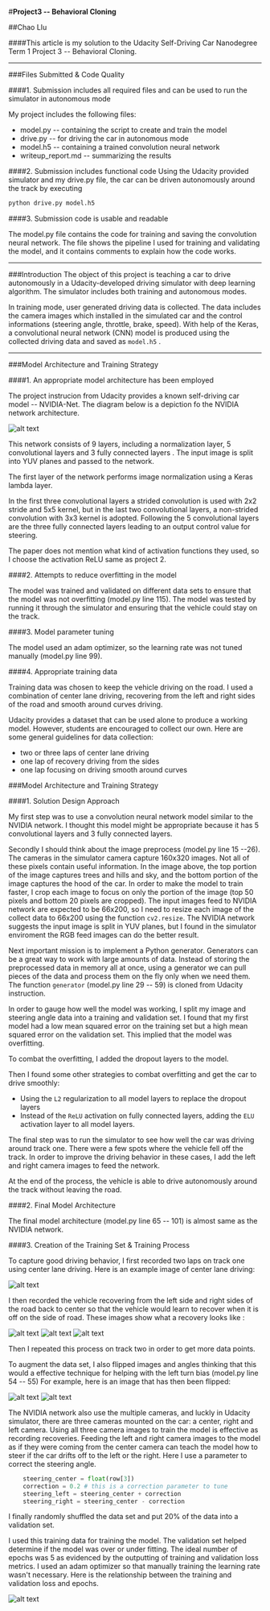 #**Project3 -- Behavioral Cloning** 

##Chao LIu

####This article is my solution to the Udacity Self-Driving Car Nanodegree Term 1 Project 3 -- Behavioral Cloning.

[//]: # (Image References)

[image1]: ./examples/NVIDIA_Net.png "Model Visualization"
[image2]: ./examples/center_lane_driving.jpg "Center Lane Driving"
[image3]: ./examples/recovery_1.jpg "Recovery Image"
[image4]: ./examples/recovery_2.jpg "Recovery Image"
[image5]: ./examples/recovery_3.jpg "Recovery Image"
[image6]: ./examples/original.jpeg "Normal Image"
[image7]: ./examples/flipped_image.jpeg "Flipped Image"
[image8]: ./examples/train_val_loss.png "Loss Image"

---
###Files Submitted & Code Quality

####1. Submission includes all required files and can be used to run the simulator in autonomous mode

My project includes the following files:
* model.py -- containing the script to create and train the model
* drive.py -- for driving the car in autonomous mode
* model.h5 -- containing a trained convolution neural network 
* writeup_report.md -- summarizing the results

####2. Submission includes functional code
Using the Udacity provided simulator and my drive.py file, the car can be driven autonomously around the track by executing 
```sh
python drive.py model.h5
```

####3. Submission code is usable and readable

The model.py file contains the code for training and saving the convolution neural network. The file shows the pipeline I used for training and validating the model, and it contains comments to explain how the code works.

---
###Introduction
The object of this project is teaching a car to drive autonomously in a Udacity-developed driving simulator with deep learning algorithm. The simulator includes both training and autonomous modes. 

In training mode, user generated driving data is collected. The data includes the camera images which installed in the simulated car and the control informations (steering angle, throttle, brake, speed). With help of the Keras, a convolutional neural network (CNN) model is produced using the collected driving data and saved as `model.h5` .



---
###Model Architecture and Training Strategy

####1. An appropriate model architecture has been employed

The project instrucion from Udacity provides a known self-driving car model -- NVIDIA-Net. The diagram below is a depiction fo the NVIDIA network architecture.

![alt text][image1]
 
This network consists of 9 layers, including a normalization layer, 5 convolutional  layers and 3 fully connected layers . The input image is split into YUV planes and passed to the network.

The first layer of the network performs image normalization using a Keras lambda layer.

In the first three convolutional layers a strided convolution is used with 2x2 stride and  5x5 kernel, but in the last two convolutional layers, a non-strided convolution with 3x3 kernel is adopted. Following the 5 convolutional layers are the three fully connected layers leading to an output control value for steering.

The paper does not mention what kind of activation functions they used, so I choose the activation ReLU same as project 2.


####2. Attempts to reduce overfitting in the model

The model was trained and validated on different data sets to ensure that the model was not overfitting (model.py line 115). The model was tested by running it through the simulator and ensuring that the vehicle could stay on the track.

####3. Model parameter tuning

The model used an adam optimizer, so the learning rate was not tuned manually (model.py line 99).

####4. Appropriate training data

Training data was chosen to keep the vehicle driving on the road. I used a combination of center lane driving, recovering from the left and right sides of the road and smooth around curves driving. 

Udacity provides a dataset that can be used alone to produce a working model. However, students are encouraged to collect our own. Here are some general guidelines for data collection:

- two or three laps of center lane driving
- one lap of recovery driving from the sides
- one lap focusing on driving smooth  around curves

###Model Architecture and Training Strategy

####1. Solution Design Approach

My first step was to use a convolution neural network model similar to the NVIDIA network. I thought this model might be appropriate because it has 5 convolutional layers and 3 fully connected layers.

Secondly I should think about the image preprocess (model.py line 15 --26). The cameras in the simulator camera capture 160x320 images. Not all of these pixels contain useful information. In the image above, the top portion of the image captures trees and hills and sky, and the bottom portion of the image captures the hood of the car. In order to make the model to train faster, I crop each image to focus on only the portion of the image (top 50 pixels and bottom 20 pixels are cropped).  The input images feed to NVIDIA network are expected to be 66x200, so I need to resize each image of the collect data to 66x200 using the function `cv2.resize`. The NVIDIA network suggests the input image is split in YUV planes, but I found in the simulator enviroment the RGB feed images can do the better result. 

Next important mission is to implement a Python generator.  Generators can be a great way to work with large amounts of data. Instead of storing the preprocessed data in memory all at once, using a generator we can pull pieces of the data and process them on the fly only when we need them. The function `generator` (model.py line 29 -- 59) is cloned from Udacity instruction. 

In order to gauge how well the model was working, I split my image and steering angle data into a training and validation set. I found that my first model had a low mean squared error on the training set but a high mean squared error on the validation set. This implied that the model was overfitting. 

To combat the overfitting, I added the dropout layers to the model.

Then I found some other strategies to combat overfitting and get the car to drive smoothly:

- Using the `L2` regularization to all model layers to replace the dropout layers
- Instead of the `ReLU` activation on fully connected layers, adding the `ELU` activation layer to all model layers.

The final step was to run the simulator to see how well the car was driving around track one. There were a few spots where the vehicle fell off the track. In order to improve the driving behavior in these cases, I add the left and right camera images to feed the network.

At the end of the process, the vehicle is able to drive autonomously around the track without leaving the road.

####2. Final Model Architecture

The final model architecture (model.py line 65 -- 101) is almost same as the NVIDIA network.


####3. Creation of the Training Set & Training Process

To capture good driving behavior, I first recorded two laps on track one using center lane driving. Here is an example image of center lane driving:

![alt text][image2]

I then recorded the vehicle recovering from the left side and right sides of the road back to center so that the vehicle would learn to recover when it is off on the side of road.  These images show what a recovery looks like :

![alt text][image3]
![alt text][image4]
![alt text][image5]

Then I repeated this process on track two in order to get more data points.

To augment the data set, I also flipped images and angles thinking that this would a effective technique for helping with the left turn bias (model.py line 54 -- 55) For example, here is an image that has then been flipped:

![alt text][image6]
![alt text][image7]

The NVIDIA network also use the multiple cameras, and luckly in Udacity simulator,  there are three cameras mounted on the car: a center, right and left camera. Using all three camera images to train the model is effective as recording recoveries. Feeding the left and right camera images to the model as if they were coming from the center camera can teach the model how to steer if the car drifts off to the left or the right. Here I use a parameter to correct the steering angle.

```python
	steering_center = float(row[3])
	correction = 0.2 # this is a correction parameter to tune
	steering_left = steering_center + correction
	steering_right = steering_center - correction
```


I finally randomly shuffled the data set and put 20% of the data into a validation set. 

I used this training data for training the model. The validation set helped determine if the model was over or under fitting. The ideal number of epochs was 5 as evidenced by the outputting of training and validation loss metrics. I used an adam optimizer so that manually training the learning rate wasn't necessary. Here is the relationship between the training and validation loss and epochs.

![alt text][image8]
